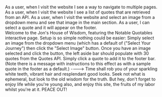 As a user, when I visit the website I see a way to navigate to multiple pages.
As a user, when I visit the website I see a list of quotes that are retrieved from an API.
As a user, when I visit the website and select an image from a dropdown menu and see that image in the main section.
As a user, I can select a quote and it will appear on the footer.                                                                  
Welcome to the Jon's House of Wisdom, featuring the Notable Quotables interactive page. Setup is so simple nothing could be easier: Simply select an image from the dropdown menu (which has a default of ("Select Your Journey") then click the "Select Image" button. Once you have an image selected and click the button, the left aside bar should populate with 30 quotes from the Quotes API. Simply click a quote to add it to the footer bar. (Note there is a message with instructions to this effect as with a sample quote in the footer as a default.) ----> Time shall rob you of your sparkling white teeth, vibrant hair and resplendant good looks. Seek not what is ephemeral, but look to the old wisdom for the truth. But hey, don't forget to enjoy life while you're young also, and enjoy this site, the fruits of my labor whilst you're at it. PEACE OUT!
